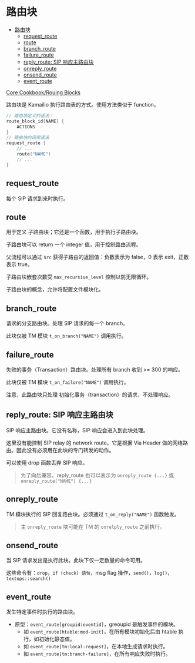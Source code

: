 # 路由块

- [路由块](#路由块)
  - [request\_route](#request_route)
  - [route](#route)
  - [branch\_route](#branch_route)
  - [failure\_route](#failure_route)
  - [reply\_route: SIP 响应主路由块](#reply_route-sip-响应主路由块)
  - [onreply\_route](#onreply_route)
  - [onsend\_route](#onsend_route)
  - [event\_route](#event_route)

[Core Cookbook/Rouing Blocks](https://www.kamailio.org/wikidocs/cookbooks/4.4.x/core/#routing-blocks)

路由块是 Kamailio 执行路由表的方式。使用方法类似于 function。


```c
// 路由块定义的语法：
route_block_id[NAME] {
    ACTIONS
}
// 路由块的调用语法
request_route {
    // ...
    route("NAME")
    // ...
}
```

## request_route

每个 SIP 请求到来时执行。

## route

用于定义 子路由块；它还是一个函数，用于执行子路由块。

子路由块可以 return 一个 integer 值，用于控制路由流程。

父流程可以通过 `$rc` 获得子路由的返回值：负数表示为 false，0 表示 exit，正数表示 true。

子路由块嵌套次数受 `max_recursive_level` 控制以防无限循环。

子路由块的概念，允许将配置文件模块化。

## branch_route

请求的分支路由块。处理 SIP 请求的每一个 branch。

此块仅被 TM 模块 `t_on_branch("NAME")` 调用执行。

## failure_route

失败的事务（Transaction）路由块。处理所有 branch 收到 >= 300 的响应。

此块仅被 TM 模块 `t_on_failure("NAME")` 调用执行。

注意，此路由块只处理 初始化事务（transaction）的请求，不处理响应。

## reply_route: SIP 响应主路由块

SIP 响应主路由块。它没有名称，SIP 响应会进入到此块处理。

这里没有能控制 SIP relay 的 network route，它是根据 Via Header 做的网络路由。因此没有必须用在此块的专门转发的动作。

可以使用 drop 函数丢弃 SIP 响应。

> 为了向后兼容，reply_route 也可以表示为 `onreply_route {...}` 或 `onreply_route["NAME"] {...}`

## onreply_route

TM 模块执行的 SIP 回复路由块。必须通过 `t_on_reply("NAME")` 函数触发。

> 主 `onreply_route` 块可能在 TM 的 `onrelply_route` 之前执行。

## onsend_route

当 SIP 请求发出是执行此块。此块下仅一定数量的命令可用。

这些命令有：`drop`，`if (check) 语句`，msg flag 操作，`send()`，`log()`，`textops::search()`

## event_route

发生特定事件时执行的路由块。

- 原型：`event_route[groupid:eventid]`，greoupid 是触发事件的模块。
    - 如 `event_route[htable:mod-init]`，在所有模块初始化后由 htable 执行，如初始化静态值。
    - 如 `event_route[tm:local-request]`，在本地生成请求时执行。
    - 如 `event_route[tm:branch-failure]`，在所有响应失败时执行。

